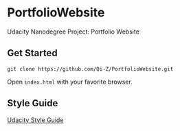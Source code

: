 # PortfolioWebsite
Udacity Nanodegree Project: Portfolio Website

## Get Started
`git clone https://github.com/Qi-Z/PortfolioWebsite.git`

Open `index.html` with your favorite browser.

## Style Guide
[Udacity Style Guide](http://udacity.github.io/frontend-nanodegree-styleguide/)

